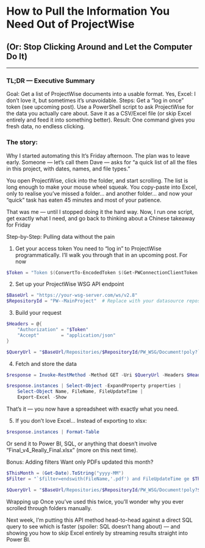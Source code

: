 # How to Pull the Information You Need Out of ProjectWise
## (Or: Stop Clicking Around and Let the Computer Do It)
---
### TL;DR — Executive Summary

Goal: Get a list of ProjectWise documents into a usable format.
Yes, Excel: I don’t love it, but sometimes it’s unavoidable.
Steps: Get a “log in once” token (see upcoming post). Use a PowerShell script to ask ProjectWise for the data you actually care about. Save it as a CSV/Excel file (or skip Excel entirely and feed it into something better).
Result: One command gives you fresh data, no endless clicking.

### The story: 
Why I started automating this It’s Friday afternoon. The plan was to leave early. Someone — let’s call them Dave — asks for “a quick list of all the files in this project, with dates, names, and file types.”

You open ProjectWise, click into the folder, and start scrolling. The list is long enough to make your mouse wheel squeak. You copy-paste into Excel, only to realise you’ve missed a folder… and another folder… and now your “quick” task has eaten 45 minutes and most of your patience.

That was me — until I stopped doing it the hard way. Now, I run one script, get exactly what I need, and go back to thinking about a Chinese takeaway for Friday 

Step-by-Step: Pulling data without the pain

1) Get your access token You need to “log in” to ProjectWise programmatically. I’ll walk you through that in an upcoming post. For now
``` powershell
$Token = "Token $(ConvertTo-EncodedToken $(Get-PWConnectionClientToken -UsePWRelyingParty))"
```
2) Set up your ProjectWise WSG API endpoint
``` powershell
$BaseUrl = "https://your-wsg-server.com/ws/v2.8"
$RepositoryId = "PW--MainProject"  # Replace with your datasource repository ID
```
3) Build your request
``` powershell
$Headers = @{
    "Authorization" = "$Token"
    "Accept"        = "application/json"
}

$QueryUrl = "$BaseUrl/Repositories/$RepositoryId/PW_WSG/Document!poly?`$select=Name,FileName,FileUpdateTime&`$top=100"
```
4) Fetch and store the data
``` powershell
$response = Invoke-RestMethod -Method GET -Uri $QueryUrl -Headers $Headers -ErrorAction Stop

$response.instances | Select-Object -ExpandProperty properties |
    Select-Object Name, FileName, FileUpdateTime |
    Export-Excel -Show
```
That’s it — you now have a spreadsheet with exactly what you need.

5) If you don’t love Excel… Instead of exporting to xlsx:
``` powershell
$response.instances | Format-Table
```
Or send it to Power BI, SQL, or anything that doesn’t involve “Final_v4_Really_Final.xlsx” (more on this next time).

Bonus: Adding filters Want only PDFs updated this month?
``` powershell
$ThisMonth = (Get-Date).ToString("yyyy-MM")
$Filter = "`$filter=endswith(FileName,'.pdf') and FileUpdateTime ge $ThisMonth-01T00:00:00Z"

$QueryUrl = "$BaseUrl/Repositories/$RepositoryId/PW_WSG/Document!poly?$Filter&`$select=Name,FileName,FileUpdateTime"
```

Wrapping up Once you’ve used this twice, you’ll wonder why you ever scrolled through folders manually.

Next week, I’m putting this API method head-to-head against a direct SQL query to see which is faster (spoiler: SQL doesn’t hang about) — and showing you how to skip Excel entirely by streaming results straight into Power BI.
